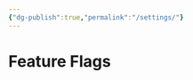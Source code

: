 ```yaml
---
{"dg-publish":true,"permalink":"/settings/"}
---
```


# Feature Flags

<p>
<div id="feature-flags"></div>
<script src="https://starryxoxo.github.io/treeajmgar/src/helpers/feature.js"></script>